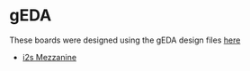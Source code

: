 # gEDA

These boards were designed using the gEDA design files [here](../../template/gEDA/)

- [i2s Mezzanine](i2s-mezzanine/)
